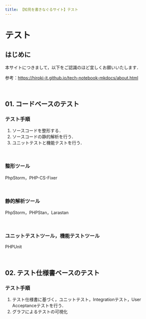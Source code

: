 ```yaml
---
title: 【知見を書きなぐるサイト】テスト
---
```


# テスト

## はじめに

本サイトにつきまして，以下をご認識のほど宜しくお願いいたします．

参考：https://hiroki-it.github.io/tech-notebook-mkdocs/about.html

<br>

## 01. コードベースのテスト

### テスト手順

1. ソースコードを整形する．
2. ソースコードの静的解析を行う．
3. ユニットテストと機能テストを行う．

<br>

### 整形ツール

PhpStorm，PHP-CS-Fixer

<br>

### 静的解析ツール

PhpStorm，PHPStan，Larastan

<br>

### ユニットテストツール，機能テストツール

PHPUnit

<br>

## 02. テスト仕様書ベースのテスト

### テスト手順

1. テスト仕様書に基づく，ユニットテスト，Integrationテスト，User Acceptanceテストを行う．
2. グラフによるテストの可視化



